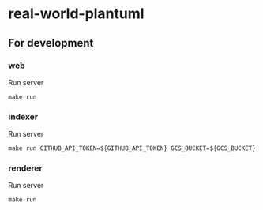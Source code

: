 real-world-plantuml
===

## For development

### web

Run server

```
make run
```

### indexer

Run server

```
make run GITHUB_API_TOKEN=${GITHUB_API_TOKEN} GCS_BUCKET=${GCS_BUCKET}
```

### renderer

Run server

```
make run
```
